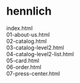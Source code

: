 # hennlich
 
index.html<br>
01-about-us.html<br>
02-catalog.html<br>
03-catalog-level2.html<br>
04-catalog-level2-list.html<br>
05-card.html<br>
06-order.html<br>
07-press-center.html<br>